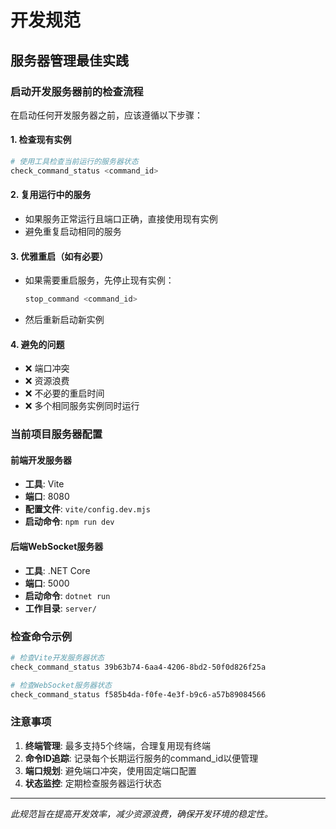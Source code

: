 # 开发规范

## 服务器管理最佳实践

### 启动开发服务器前的检查流程

在启动任何开发服务器之前，应该遵循以下步骤：

#### 1. 检查现有实例
```bash
# 使用工具检查当前运行的服务器状态
check_command_status <command_id>
```

#### 2. 复用运行中的服务
- 如果服务正常运行且端口正确，直接使用现有实例
- 避免重复启动相同的服务

#### 3. 优雅重启（如有必要）
- 如果需要重启服务，先停止现有实例：
  ```bash
  stop_command <command_id>
  ```
- 然后重新启动新实例

#### 4. 避免的问题
- ❌ 端口冲突
- ❌ 资源浪费
- ❌ 不必要的重启时间
- ❌ 多个相同服务实例同时运行

### 当前项目服务器配置

#### 前端开发服务器
- **工具**: Vite
- **端口**: 8080
- **配置文件**: `vite/config.dev.mjs`
- **启动命令**: `npm run dev`

#### 后端WebSocket服务器
- **工具**: .NET Core
- **端口**: 5000
- **启动命令**: `dotnet run`
- **工作目录**: `server/`

### 检查命令示例

```bash
# 检查Vite开发服务器状态
check_command_status 39b63b74-6aa4-4206-8bd2-50f0d826f25a

# 检查WebSocket服务器状态  
check_command_status f585b4da-f0fe-4e3f-b9c6-a57b89084566
```

### 注意事项

1. **终端管理**: 最多支持5个终端，合理复用现有终端
2. **命令ID追踪**: 记录每个长期运行服务的command_id以便管理
3. **端口规划**: 避免端口冲突，使用固定端口配置
4. **状态监控**: 定期检查服务器运行状态

---

*此规范旨在提高开发效率，减少资源浪费，确保开发环境的稳定性。*